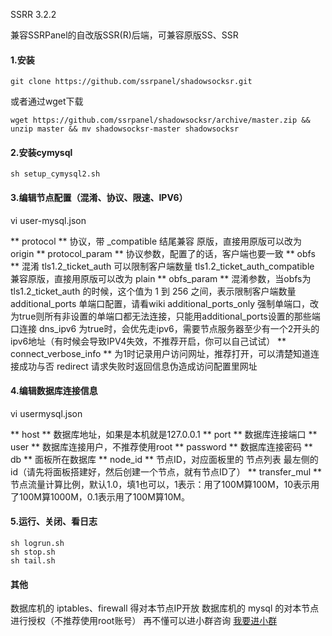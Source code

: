 SSRR 3.2.2

兼容SSRPanel的自改版SSR(R)后端，可兼容原版SS、SSR

#### 1.安装

    git clone https://github.com/ssrpanel/shadowsocksr.git

或者通过wget下载

    wget https://github.com/ssrpanel/shadowsocksr/archive/master.zip && unzip master && mv shadowsocksr-master shadowsocksr



#### 2.安装cymysql

    sh setup_cymysql2.sh


#### 3.编辑节点配置（混淆、协议、限速、IPV6）

vi user-mysql.json

** protocol ** 协议，带 _compatible 结尾兼容 原版，直接用原版可以改为 origin
** protocol_param ** 协议参数，配置了的话，客户端也要一致
** obfs ** 混淆 tls1.2_ticket_auth 可以限制客户端数量 tls1.2_ticket_auth_compatible 兼容原版，直接用原版可以改为 plain
** obfs_param ** 混淆参数，当obfs为 tls1.2_ticket_auth 的时候，这个值为 1 到 256 之间，表示限制客户端数量
additional_ports 单端口配置，请看wiki
additional_ports_only 强制单端口，改为true则所有非设置的单端口都无法连接，只能用additional_ports设置的那些端口连接
dns_ipv6 为true时，会优先走ipv6，需要节点服务器至少有一个2开头的ipv6地址（有时候会导致IPV4失效，不推荐开启，你可以自己试试）
** connect_verbose_info ** 为1时记录用户访问网址，推荐打开，可以清楚知道连接成功与否
redirect 请求失败时返回信息伪造成访问配置里网址


#### 4.编辑数据库连接信息

vi usermysql.json

** host ** 数据库地址，如果是本机就是127.0.0.1
** port ** 数据库连接端口
** user ** 数据库连接用户，不推荐使用root
** password ** 数据库连接密码
** db ** 面板所在数据库
** node_id ** 节点ID，对应面板里的 节点列表 最左侧的id（请先将面板搭建好，然后创建一个节点，就有节点ID了）
** transfer_mul ** 节点流量计算比例，默认1.0，填1也可以，1表示：用了100M算100M，10表示用了100M算1000M，0.1表示用了100M算10M。

#### 5.运行、关闭、看日志

    sh logrun.sh
    sh stop.sh
    sh tail.sh

#### 其他

数据库机的 iptables、firewall 得对本节点IP开放
数据库机的 mysql 的对本节点进行授权（不推荐使用root账号）
再不懂可以进小群咨询 [我要进小群](https://github.com/ssrpanel/SSRPanel/wiki/%E6%88%91%E8%A6%81%E8%BF%9B%E5%B0%8F%E7%BE%A4)

